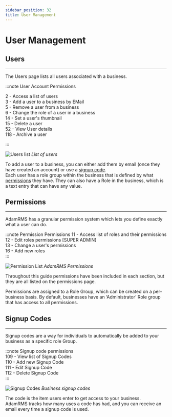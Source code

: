 ```yaml
---
sidebar_position: 32
title: User Management
---
```


# User Management

## Users
---
The Users page lists all users associated with a business.

:::note User Account Permissions
 
2 - Access a list of users  
3 - Add a user to a business by EMail  
5 - Remove a user from a business  
6 - Change the role of a user in a business  
14 - Set a user's thumbnail  
15 - Delete a user  
52 - View User details  
118 - Archive a user  

:::  

![Users list](/img/tutorial/businesses/user-users.png)
*List of users*

To add a user to a business, you can either add them by email (once they have created an account) or use a [signup code](#signup-codes).  
Each user has a role group within the business that is defined by what [permissions](#permissions) they have. They can also have a Role in the business, which is a text entry that can have any value.  

## Permissions
---
AdamRMS has a granular permission system which lets you define exactly what a user can do.

:::note Permission Permissions
11 - Access list of roles and their permissions  
12 - Edit roles permissions [SUPER ADMIN]  
13 - Change a user's permissions  
16 - Add new roles  
:::

![Permission List](/img/tutorial/businesses/user-permissions.png)
*AdamRMS Permissions*

Throughout this guide permissions have been included in each section, but they are all listed on the permissions page.

Permissions are assigned to a Role Group, which can be created on a per-business basis. By default, businesses have an ‘Administrator’ Role group that has access to all permissions.


## Signup Codes
---
Signup codes are a way for individuals to automatically be added to your business as a specific role Group.

:::note Signup code permissions  
109 - View list of Signup Codes  
110 - Add new Signup Code  
111 - Edit Signup Code  
112 - Delete Signup Code  
:::

![Signup Codes](/img/tutorial/businesses/user-signup.png)
*Business signup codes*

The code is the item users enter to get access to your business.  
AdamRMS tracks how many uses a code has had, and you can receive an email every time a signup code is used. 


